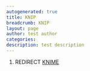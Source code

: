 ```yaml
---
autogenerated: true
title: KNIP
breadcrumb: KNIP
layout: page
author: test author
categories: 
description: test description
---
```


1.  REDIRECT [KNIME](KNIME "wikilink")
